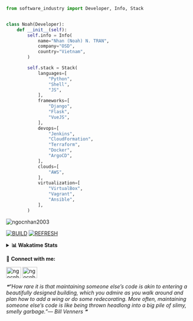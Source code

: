 ```python
from software_industry import Developer, Info, Stack


class Noah(Developer):
    def __init__(self):
        self.info = Info(
            name="Nhan (Noah) N. TRAN",
            company="OSD",
            country="Vietnam",
        )

        self.stack = Stack(
            languages=[
                "Python",
                "Shell",
                "JS",
            ],
            frameworks=[
                "Django",
                "Flask",
                "VueJS",
            ],
            devops=[
                "Jenkins",
                "CloudFormation",
                "Terraform",
                "Docker",
                "ArgoCD",
            ],
            clouds=[
                "AWS",
            ],
            virtualization=[
                "VirtualBox",
                "Vagrant",
                "Ansible",
            ],
        )
```
<img src="https://komarev.com/ghpvc/?username=ngocnhan2003&label=Profile%20views&color=0e75b6&style=flat" alt="ngocnhan2003" /> 

[![BUILD](https://github.com/ngocnhan2003/ngocnhan2003/actions/workflows/001_build.yml/badge.svg)](https://github.com/ngocnhan2003/ngocnhan2003/actions/workflows/001_build.yml)
[![REFRESH](https://github.com/ngocnhan2003/ngocnhan2003/actions/workflows/002_refresh.yml/badge.svg)](https://github.com/ngocnhan2003/ngocnhan2003/actions/workflows/002_refresh.yml)

<details> 
  <summary><b>📊 Wakatime Stats</b></summary>
  <br>
  
<!--START_SECTION:waka-->
![Code Time](http://img.shields.io/badge/Code%20Time-628%20hrs%2015%20mins-blue)

**I'm an Early 🐤** 

```text
🌞 Morning    51 commits     █████░░░░░░░░░░░░░░░░░░░░   23.29% 
🌆 Daytime    87 commits     ██████████░░░░░░░░░░░░░░░   39.73% 
🌃 Evening    32 commits     ███░░░░░░░░░░░░░░░░░░░░░░   14.61% 
🌙 Night      49 commits     █████░░░░░░░░░░░░░░░░░░░░   22.37%

```
📅 **I'm Most Productive on Tuesday** 

```text
Monday       36 commits     ████░░░░░░░░░░░░░░░░░░░░░   16.44% 
Tuesday      128 commits    ██████████████░░░░░░░░░░░   58.45% 
Wednesday    22 commits     ██░░░░░░░░░░░░░░░░░░░░░░░   10.05% 
Thursday     5 commits      ░░░░░░░░░░░░░░░░░░░░░░░░░   2.28% 
Friday       4 commits      ░░░░░░░░░░░░░░░░░░░░░░░░░   1.83% 
Saturday     9 commits      █░░░░░░░░░░░░░░░░░░░░░░░░   4.11% 
Sunday       15 commits     █░░░░░░░░░░░░░░░░░░░░░░░░   6.85%

```


📊 **This Week I Spent My Time On** 

```text
⌚︎ Time Zone: Asia/Ho_Chi_Minh

💬 Programming Languages: 
Go                       9 hrs 4 mins        █████████████████████░░░░   83.65% 
JavaScript               26 mins             █░░░░░░░░░░░░░░░░░░░░░░░░   4.13% 
Other                    20 mins             ░░░░░░░░░░░░░░░░░░░░░░░░░   3.17% 
Bash                     15 mins             ░░░░░░░░░░░░░░░░░░░░░░░░░   2.41% 
GraphQL                  15 mins             ░░░░░░░░░░░░░░░░░░░░░░░░░   2.36%

🔥 Editors: 
GoLand                   9 hrs 20 mins       █████████████████████░░░░   86.13% 
VS Code                  1 hr 30 mins        ███░░░░░░░░░░░░░░░░░░░░░░   13.87%

💻 Operating System: 
Linux                    10 hrs 50 mins      █████████████████████████   100.0%

```

**I Mostly Code in Python** 

```text
Python                   14 repos            ███████████░░░░░░░░░░░░░░   43.75% 
JavaScript               6 repos             ████░░░░░░░░░░░░░░░░░░░░░   18.75% 
TypeScript               2 repos             █░░░░░░░░░░░░░░░░░░░░░░░░   6.25% 
Kotlin                   2 repos             █░░░░░░░░░░░░░░░░░░░░░░░░   6.25% 
Vue                      2 repos             █░░░░░░░░░░░░░░░░░░░░░░░░   6.25%

```



 Last Updated on 08/11/2022 20:54:31 UTC+7
<!--END_SECTION:waka-->
</details>

🔗 **Connect with me:**

<a href="https://linkedin.com/in/ngocnhan2003" target="blank"><img align="center" src="https://raw.githubusercontent.com/rahuldkjain/github-profile-readme-generator/master/src/images/icons/Social/linked-in-alt.svg" alt="ngocnhan2003" height="30" width="40" /></a>
<a href="https://instagram.com/ngocnhan2003" target="blank"><img align="center" src="https://raw.githubusercontent.com/rahuldkjain/github-profile-readme-generator/master/src/images/icons/Social/instagram.svg" alt="ngocnhan2003" height="30" width="40" /></a>


<!--STARTS_HERE_QUOTE_README-->
<i>❝“How rare it is that maintaining someone else’s code is akin to entering a beautifully designed building, which you admire as you walk around and plan how to add a wing or do some redecorating. More often, maintaining someone else’s code is like being thrown headlong into a big pile of slimy, smelly garbage.”— Bill Venners   ❞</i>
<!--ENDS_HERE_QUOTE_README-->
